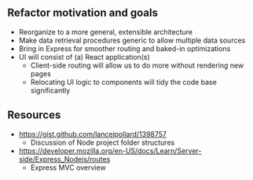 ## Refactor motivation and goals

* Reorganize to a more general, extensible architecture
* Make data retrieval procedures generic to allow multiple data sources
* Bring in Express for smoother routing and baked-in optimizations
* UI will consist of (a) React application(s)
	* Client-side routing will allow us to do more without rendering new pages 
	* Relocating UI logic to components will tidy the code base significantly 


## Resources

* https://gist.github.com/lancejpollard/1398757
	* Discussion of Node project folder structures
* https://developer.mozilla.org/en-US/docs/Learn/Server-side/Express_Nodejs/routes
	* Express MVC overview